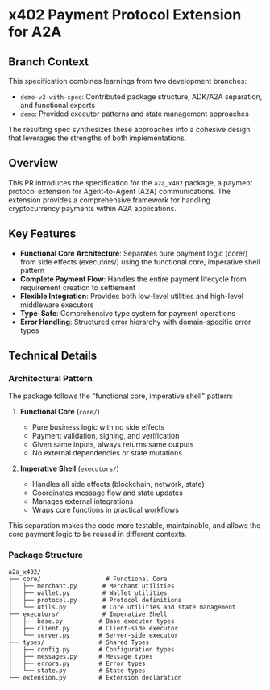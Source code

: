 # x402 Payment Protocol Extension for A2A

## Branch Context
This specification combines learnings from two development branches:
- `demo-v3-with-spec`: Contributed package structure, ADK/A2A separation, and functional exports
- `demo`: Provided executor patterns and state management approaches

The resulting spec synthesizes these approaches into a cohesive design that leverages the strengths of both implementations.

## Overview
This PR introduces the specification for the `a2a_x402` package, a payment protocol extension for Agent-to-Agent (A2A) communications. The extension provides a comprehensive framework for handling cryptocurrency payments within A2A applications.

## Key Features
- **Functional Core Architecture**: Separates pure payment logic (core/) from side effects (executors/) using the functional core, imperative shell pattern
- **Complete Payment Flow**: Handles the entire payment lifecycle from requirement creation to settlement
- **Flexible Integration**: Provides both low-level utilities and high-level middleware executors
- **Type-Safe**: Comprehensive type system for payment operations
- **Error Handling**: Structured error hierarchy with domain-specific error types

## Technical Details

### Architectural Pattern
The package follows the "functional core, imperative shell" pattern:

1. **Functional Core** (`core/`)
   - Pure business logic with no side effects
   - Payment validation, signing, and verification
   - Given same inputs, always returns same outputs
   - No external dependencies or state mutations

2. **Imperative Shell** (`executors/`)
   - Handles all side effects (blockchain, network, state)
   - Coordinates message flow and state updates
   - Manages external integrations
   - Wraps core functions in practical workflows

This separation makes the code more testable, maintainable, and allows the core payment logic to be reused in different contexts.

### Package Structure
```
a2a_x402/
├── core/                  # Functional Core
│   ├── merchant.py       # Merchant utilities
│   ├── wallet.py         # Wallet utilities
│   ├── protocol.py       # Protocol definitions
│   └── utils.py          # Core utilities and state management
├── executors/            # Imperative Shell
│   ├── base.py          # Base executor types
│   ├── client.py        # Client-side executor
│   └── server.py        # Server-side executor
├── types/               # Shared Types
│   ├── config.py        # Configuration types
│   ├── messages.py      # Message types
│   ├── errors.py        # Error types
│   └── state.py         # State types
└── extension.py         # Extension declaration
```
